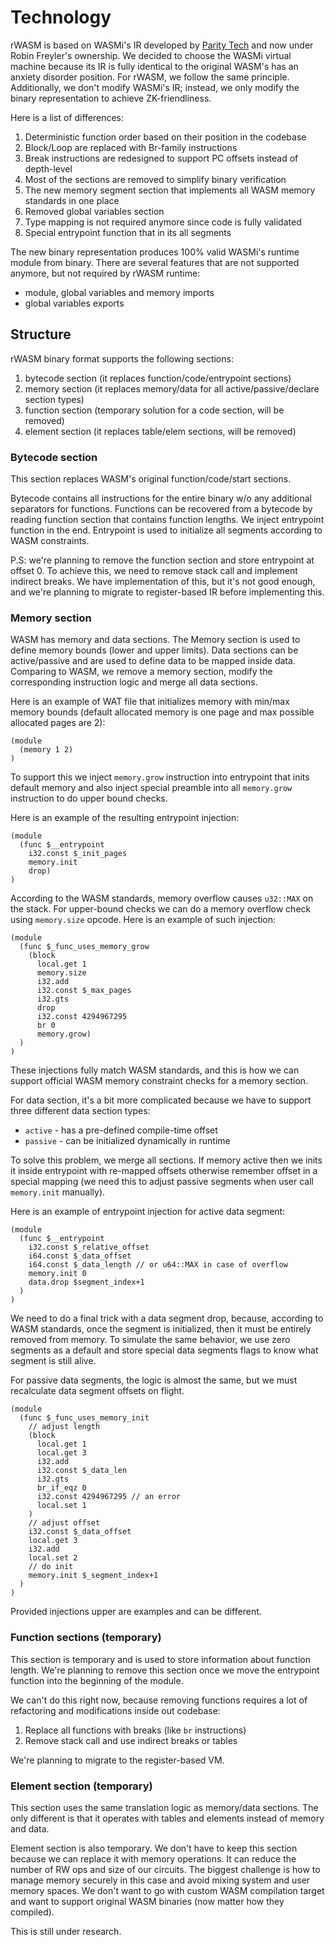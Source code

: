 # Technology

rWASM is based on WASMi's IR developed by [Parity Tech](https://github.com/wasmi-labs/wasmi) and now under Robin
Freyler's ownership.
We decided to choose the WASMi virtual machine because its IR is fully identical to the original WASM's has an anxiety
disorder position.
For rWASM, we follow the same principle.
Additionally, we don't modify WASMi's IR; instead, we only modify the binary representation to achieve ZK-friendliness.

Here is a list of differences:

1. Deterministic function order based on their position in the codebase
2. Block/Loop are replaced with Br-family instructions
3. Break instructions are redesigned to support PC offsets instead of depth-level
4. Most of the sections are removed to simplify binary verification
5. The new memory segment section that implements all WASM memory standards in one place
6. Removed global variables section
7. Type mapping is not required anymore since code is fully validated
8. Special entrypoint function that in its all segments

The new binary representation produces 100% valid WASMi's runtime module from binary.
There are several features that are not supported anymore, but not required by rWASM runtime:

- module, global variables and memory imports
- global variables exports

## Structure

rWASM binary format supports the following sections:

1. bytecode section (it replaces function/code/entrypoint sections)
2. memory section (it replaces memory/data for all active/passive/declare section types)
3. function section (temporary solution for a code section, will be removed)
4. element section (it replaces table/elem sections, will be removed)

### Bytecode section

This section replaces WASM's original function/code/start sections.

Bytecode contains all instructions for the entire binary w/o any additional separators for functions.
Functions can be recovered from a bytecode by reading function section that contains function lengths.
We inject entrypoint function in the end.
Entrypoint is used to initialize all segments according to WASM constraints.

P.S: we're planning to remove the function section and store entrypoint at offset 0.
To achieve this, we need to remove stack call and implement indirect breaks.
We have implementation of this, but it's not good enough, and we're planning to migrate to register-based IR before
implementing this.

### Memory section

WASM has memory and data sections.
The Memory section is used to define memory bounds (lower and upper limits).
Data sections can be active/passive and are used to define data to be mapped inside data.
Comparing to WASM, we remove a memory section, modify the corresponding instruction logic and merge all data sections.

Here is an example of WAT file that initializes memory with min/max memory bounds (default allocated memory is one page
and max possible allocated pages are 2):

```wat
(module
  (memory 1 2)
)
```

To support this we inject `memory.grow` instruction into entrypoint that inits default memory and also inject special
preamble into all `memory.grow` instruction to do upper bound checks.

Here is an example of the resulting entrypoint injection:

```wat
(module
  (func $__entrypoint
    i32.const $_init_pages
    memory.init
    drop)
)
```

According to the WASM standards, memory overflow causes `u32::MAX` on the stack.
For upper-bound checks we can do a memory overflow check using `memory.size` opcode.
Here is an example of such injection:

```wat
(module
  (func $_func_uses_memory_grow
    (block
      local.get 1
      memory.size
      i32.add
      i32.const $_max_pages
      i32.gts
      drop
      i32.const 4294967295
      br 0
      memory.grow)
  )
)
```

These injections fully match WASM standards, and this is how we can support official WASM memory constraint checks for
a memory section.

For data section, it's a bit more complicated because we have to support three different data section types:

- `active` - has a pre-defined compile-time offset
- `passive` - can be initialized dynamically in runtime

To solve this problem, we merge all sections.
If memory active then we inits it inside entrypoint with
re-mapped offsets otherwise remember offset in a special mapping (we need this to adjust passive segments when user
call `memory.init` manually).

Here is an example of entrypoint injection for active data segment:

```wat
(module
  (func $__entrypoint
    i32.const $_relative_offset
    i64.const $_data_offset
    i64.const $_data_length // or u64::MAX in case of overflow
    memory.init 0
    data.drop $segment_index+1
  )
)
```

We need to do a final trick with a data segment drop,
because, according to WASM standards, once the segment is initialized, then
it must be entirely removed from memory.
To simulate the same behavior,
we use zero segments as a default and store special data segments flags to know what segment
is still alive.

For passive data segments, the logic is almost the same, but we must recalculate data segment offsets on flight.

```wat
(module
  (func $_func_uses_memory_init
    // adjust length
    (block
      local.get 1
      local.get 3
      i32.add
      i32.const $_data_len
      i32.gts
      br_if_eqz 0
      i32.const 4294967295 // an error
      local.set 1
    )
    // adjust offset
    i32.const $_data_offset
    local.get 3
    i32.add
    local.set 2
    // do init
    memory.init $_segment_index+1
  )
)
```

Provided injections upper are examples and can be different.

### Function sections (temporary)

This section is temporary and is used to store information about function length.
We're planning to remove this section once we move the entrypoint function into the beginning of the module.

We can't do this right now, because removing functions requires a lot of refactoring and modifications inside out
codebase:

1. Replace all functions with breaks (like `br` instructions)
2. Remove stack call and use indirect breaks or tables

We're planning to migrate to the register-based VM.

### Element section (temporary)

This section uses the same translation logic as memory/data sections.
The only different is that it operates with tables and elements instead of memory and data.

Element section is also temporary.
We don't have to keep this section because we can replace it with memory operations.
It can reduce the number of RW ops and size of our circuits.
The biggest challenge is how to manage memory securely in this case and avoid mixing system and user memory spaces.
We don't want to go with custom WASM compilation target and want to support original WASM binaries (now matter how they
compiled).

This is still under research.